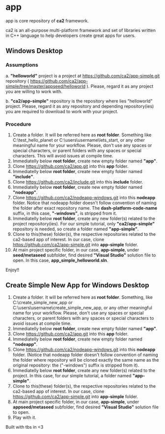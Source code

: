 # app

app is core repository of **ca2** framework.

ca2 is an all-purpose multi-platform framework and set of libraries written in C++ language to help developers create great apps for users.

## Windows Desktop
### Assumptions
a. **"helloworld"** project is a project at https://github.com/ca2/app-simple.git repository ( https://github.com/ca2/app-simple/tree/master/appseed/helloworld ). Please, regard it as any project you are willing to work with.

b. **"ca2/app-simple"** repository is the repository where lies "helloworld" project. Please, regard it as any repository and depending repository(ies) you are required to download to work with your project.

### Procedure
1. Create a folder. It will be referred here as **root folder**. Something like C:\test_hello_planet or C:\users\username\lets_start, or any other meaningful name for your workflow. Please, don't use any spaces or special characters, or parent folders with any spaces or special characters. This will avoid issues at compile time.
2. Immediatelly below **root folder**, create new empty folder named **"app"**. 
3. Clone https://github.com/ca2/app.git into this **app** folder.
4. Immediatelly below **root folder**, create new empty folder named **"include"**. 
5. Clone https://github.com/ca2/include.git into this **include** folder.
4. Immediatelly below **root folder**, create new empty folder named **"nodeapp"**. 
5. Clone https://github.com/ca2/nodeapp-windows.git into this **nodeapp** folder. Notice that nodeapp folder doesn't follow convention of naming the folder after exact repository name. The **dash-platform-code-name** suffix, in this case,  **"-windows"**, is stripped from it.
6. Immediatelly below **root folder**, create any new folder(s) related to the project repository(ies). For our simple tutorial, only **"ca2/app-simple"** repository is needed, so create a folder named **"app-simple"**. 
7. Clone to this(these) folder(s), the respective repositories related to the ca2-based app of interest. In our case, clone https://github.com/ca2/app-simple.git into **app-simple** folder.
8. At main project specific folder, in our case, **app-simple**, under **seed/metaseed** subfolder, find desired **"Visual Studio"** solution file to open. In this case, **app_simple_helloworld.sln**.

Enjoy!!


## Create Simple New App for Windows Desktop

1. Create a folder. It will be referred here as **root folder**. Something, like C:\create_simple_new_app or C:\users\username\create_simple_new_app, or any other meaningful name for your workflow. Please, don't use any spaces or special characters, or parent folders with any spaces or special characters to avoid issues at compile time.
2. Immediatelly below **root folder**, create new empty folder named **"app"**. 
3. Clone https://github.com/ca2/app.git into this **app** folder.
4. Immediatelly below **root folder**, create new empty folder named **"nodeapp"**. 
5. Clone https://github.com/ca2/nodeapp-windows.git into this **nodeapp** folder. (Notice that nodeapp folder doesn't follow convention of naming the folder where repository will be cloned exactly the same name as the original repository: the **<dash-platform>** ("-windows") suffix is stripped from it).
6. Immediatelly below **root folder**, create any new folder(s) related to the project. In this case, for our simple tutorial, a folder named **"app-simple"**. 
7. Clone to this(these) folder(s), the respective repositories related to the ca2-based app of interest. In our case, clone https://github.com/ca2/app-simple.git into **app-simple** folder.
8. At main project specific folder, in our case, **app-simple**, under **appseed/metaseed** subfolder, find desired **"Visual Studio"** solution file to open.
9. Play with it.


Built with tbs in <3








